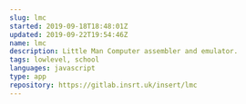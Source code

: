 ```yaml
---
slug: lmc
started: 2019-09-18T18:48:01Z
updated: 2019-09-22T19:54:46Z
name: lmc
description: Little Man Computer assembler and emulator.
tags: lowlevel, school
languages: javascript
type: app
repository: https://gitlab.insrt.uk/insert/lmc
---
```

